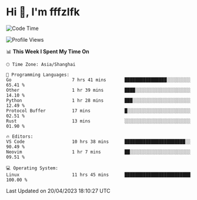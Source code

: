 # Hi 👋, I'm fffzlfk

<!--START_SECTION:waka-->
![Code Time](http://img.shields.io/badge/Code%20Time-158%20hrs%2030%20mins-blue)

![Profile Views](http://img.shields.io/badge/Profile%20Views-0-blue)

📊 **This Week I Spent My Time On** 

```text
🕑︎ Time Zone: Asia/Shanghai

💬 Programming Languages: 
Go                       7 hrs 41 mins       ████████████████░░░░░░░░░   65.41 % 
Other                    1 hr 39 mins        ████░░░░░░░░░░░░░░░░░░░░░   14.10 % 
Python                   1 hr 28 mins        ███░░░░░░░░░░░░░░░░░░░░░░   12.49 % 
Protocol Buffer          17 mins             █░░░░░░░░░░░░░░░░░░░░░░░░   02.51 % 
Rust                     13 mins             ░░░░░░░░░░░░░░░░░░░░░░░░░   01.90 % 

🔥 Editors: 
VS Code                  10 hrs 38 mins      ███████████████████████░░   90.49 % 
Neovim                   1 hr 7 mins         ██░░░░░░░░░░░░░░░░░░░░░░░   09.51 % 

💻 Operating System: 
Linux                    11 hrs 45 mins      █████████████████████████   100.00 % 
```


 Last Updated on 20/04/2023 18:10:27 UTC
<!--END_SECTION:waka-->
